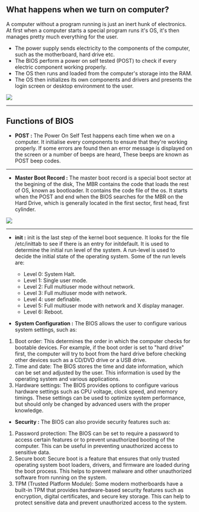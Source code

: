 ## What happens when we turn on computer?
A computer without a program running is just an inert hunk of electronics. At first when a computer starts a special program runs it's OS, it's then manages pretty much everything for the user.

- The power supply sends electricity to the components of the computer, such as the motherboard, hard drive etc.
- The BIOS perform a power on self tested (POST) to check if every electric component working properly.
- The OS then runs and loaded from the computer's storage into the RAM.
- The OS then initializes its own components and drivers and presents the login screen or desktop environment to the user.

![](https://media.geeksforgeeks.org/wp-content/cdn-uploads/20201016104502/12331.png)

---
## Functions of BIOS

- **POST :**  The Power On Self Test happens each time when we on a computer. It initialise every components to ensure that they're working properly. If some errors are found then an error message is displayed on the screen or a number of beeps are heard, These beeps are known as POST beep codes.
---
- **Master Boot Record :** The master boot record is a special boot sector at the begining of the disk, The MBR contains the code that loads the rest of OS, known as bootloader. It contains the code file of the os. It starts when the POST and end when the BIOS searches for the MBR on the Hard Drive, which is generally located in the first sector, first head, first cylinder.

![](https://media.geeksforgeeks.org/wp-content/uploads/mbr-2.png)

---

- **init :** init is the last step of the kernel boot sequence. It looks for the file /etc/inittab to see if there is an entry for initdefault. It is used to determine the initial run level of the system. A run-level is used to decide the initial state of the operating system. 
Some of the run levels are:
  - Level 0: System Halt.
  - Level 1: Single user mode.
  - Level 2: Full multiuser mode without network.
  - Level 3: Full multiuser mode with network.
  - Level 4: user definable.
  - Level 5: Full multiuser mode with network and X display manager.
  - Level 6: Reboot.

- **System Configuration :** The BIOS allows the user to configure various system settings, such as:

 1. Boot order: This determines the order in which the computer checks for bootable devices. For example, if the boot order is set to "hard drive" first, the computer will try to boot from the hard drive before checking other devices such as a CD/DVD drive or a USB drive.
 2. Time and date: The BIOS stores the time and date information, which can be set and adjusted by the user. This information is used by the operating system and various applications.
3. Hardware settings: The BIOS provides options to configure various hardware settings such as CPU voltage, clock speed, and memory timings. These settings can be used to optimize system performance, but should only be changed by advanced users with the proper knowledge.
- **Security :** The BIOS can also provide security features such as:

1. Password protection: The BIOS can be set to require a password to access certain features or to prevent unauthorized booting of the computer. This can be useful in preventing unauthorized access to sensitive data.
2. Secure boot: Secure boot is a feature that ensures that only trusted operating system boot loaders, drivers, and firmware are loaded during the boot process. This helps to prevent malware and other unauthorized software from running on the system.
3. TPM (Trusted Platform Module): Some modern motherboards have a built-in TPM that provides hardware-based security features such as encryption, digital certificates, and secure key storage. This can help to protect sensitive data and prevent unauthorized access to the system.